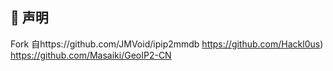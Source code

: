 
## 🏅 声明

 Fork 自https://github.com/JMVoid/ipip2mmdb
        https://github.com/Hackl0us) 
        https://github.com/Masaiki/GeoIP2-CN